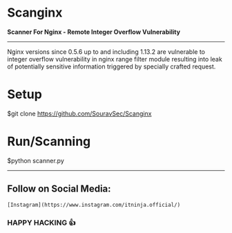 # Scanginx
**Scanner For Nginx - Remote Integer Overflow Vulnerability**

---

Nginx versions since 0.5.6 up to and including 1.13.2 are vulnerable to integer overflow vulnerability in nginx range filter module resulting into leak of potentially sensitive information triggered by specially crafted request.

# Setup
 $git clone https://github.com/SouravSec/Scanginx
 
 # Run/Scanning
  $python scanner.py <URL>
  
  ---
 ## Follow on Social Media:
    [Instagram](https://www.instagram.com/itninja.official/)
    
 ###                                                       HAPPY HACKING :+1:
 
